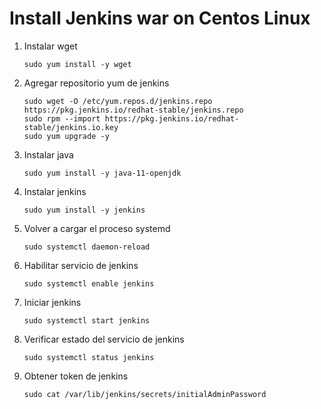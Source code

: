 # Install Jenkins war on Centos Linux

1. Instalar wget

    ```console
    sudo yum install -y wget
    ```

3. Agregar repositorio yum de jenkins

    ```console
    sudo wget -O /etc/yum.repos.d/jenkins.repo https://pkg.jenkins.io/redhat-stable/jenkins.repo
    sudo rpm --import https://pkg.jenkins.io/redhat-stable/jenkins.io.key
    sudo yum upgrade -y
    ```
1. Instalar java

    ```console
    sudo yum install -y java-11-openjdk
    ```
1. Instalar jenkins

    ```console
    sudo yum install -y jenkins
    ```
    
1. Volver a cargar el proceso systemd

    ```console
    sudo systemctl daemon-reload
    ```
    
1. Habilitar servicio de jenkins

    ```console
    sudo systemctl enable jenkins

    ```
    
1. Iniciar jenkins

    ```console
    sudo systemctl start jenkins

    ```

1. Verificar estado del servicio de jenkins

    ```console
    sudo systemctl status jenkins

    ```
    
    
 1. Obtener token de jenkins

    ```console
    sudo cat /var/lib/jenkins/secrets/initialAdminPassword
    ```
